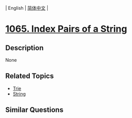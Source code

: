 
| English | [简体中文](README.md) |
# [1065. Index Pairs of a String](https://leetcode-cn.com/problems/index-pairs-of-a-string/)
## Description
None
## Related Topics
- [Trie](https://leetcode-cn.com/tag/trie)
- [String](https://leetcode-cn.com/tag/string)
## Similar Questions

